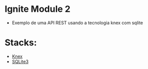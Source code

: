 # Ignite Module 2
- Exemplo de uma API REST usando a tecnologia knex com sqlite
  
# Stacks: 

- [Knex](https://knexjs.org/guide/#node-js)
- [SQLite3](https://knexjs.org/)
